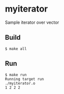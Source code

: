 # myiterator
Sample iterator over vector

## Build

    $ make all

## Run

    $ make run
    Running target run
    ./myiterator.o
    1 2 2 2
